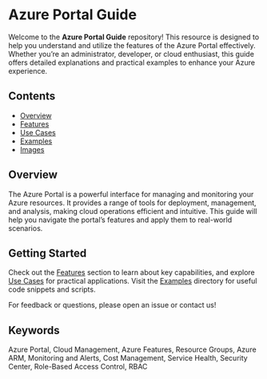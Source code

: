 # Azure Portal Guide

Welcome to the **Azure Portal Guide** repository! This resource is designed to help you understand and utilize the features of the Azure Portal effectively. Whether you’re an administrator, developer, or cloud enthusiast, this guide offers detailed explanations and practical examples to enhance your Azure experience.

## Contents

- [Overview](#overview)
- [Features](docs/features.md)
- [Use Cases](docs/use-cases.md)
- [Examples](examples/)
- [Images](images/)

## Overview

The Azure Portal is a powerful interface for managing and monitoring your Azure resources. It provides a range of tools for deployment, management, and analysis, making cloud operations efficient and intuitive. This guide will help you navigate the portal’s features and apply them to real-world scenarios.

## Getting Started

Check out the [Features](docs/features.md) section to learn about key capabilities, and explore [Use Cases](docs/use-cases.md) for practical applications. Visit the [Examples](examples/) directory for useful code snippets and scripts.

For feedback or questions, please open an issue or contact us!

## Keywords

Azure Portal, Cloud Management, Azure Features, Resource Groups, Azure ARM, Monitoring and Alerts, Cost Management, Service Health, Security Center, Role-Based Access Control, RBAC
